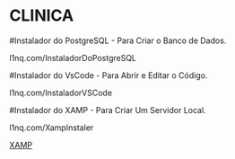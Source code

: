 # CLINICA


#Instalador do PostgreSQL - Para Criar o Banco de Dados.

<link>l1nq.com/InstaladorDoPostgreSQL</link>

#Instalador do VsCode - Para Abrir e Editar o Código.

l1nq.com/InstaladorVSCode


#Instalador do XAMP - Para Criar Um Servidor Local.

l1nq.com/XampInstaler


<a href="l1nq.com/XampInstaler" rel="stylesheet">XAMP</a>
